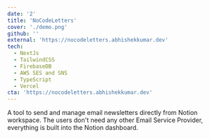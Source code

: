 ```yaml
---
date: '2'
title: 'NoCodeLetters'
cover: './demo.png'
github: ''
external: 'https://nocodeletters.abhishekkumar.dev'
tech:
  - NextJs
  - TailwindCSS
  - FirebaseDB
  - AWS SES and SNS
  - TypeScript
  - Vercel
cta: 'https://nocodeletters.abhishekkumar.dev'
---
```


A tool to send and manage email newsletters directly from Notion workspace. The users don't need any other Email Service Provider, everything is built into the Notion dashboard.
